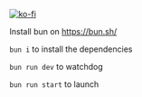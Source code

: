 [![ko-fi](https://ko-fi.com/img/githubbutton_sm.svg)](https://ko-fi.com/D1D31GU3L5)

Install bun on https://bun.sh/

`bun i` to install the dependencies

`bun run dev` to watchdog

`bun run start` to launch
